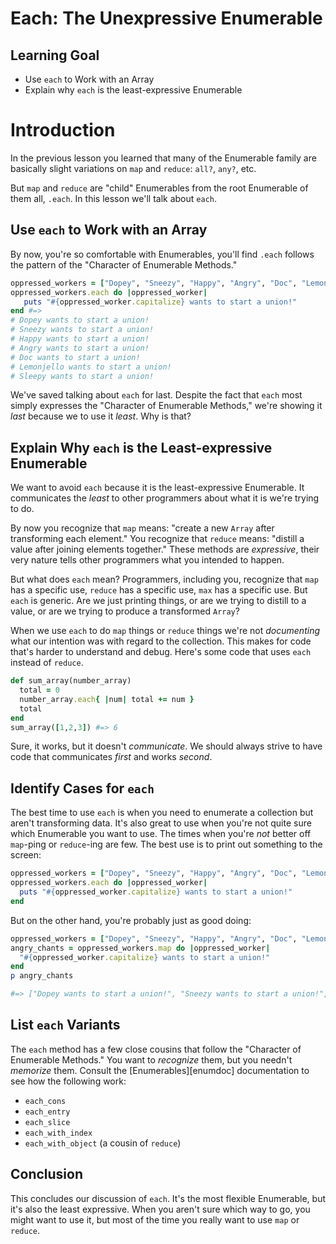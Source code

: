 # Each: The Unexpressive Enumerable

## Learning Goal

* Use `each` to Work with an Array
* Explain why `each` is the least-expressive Enumerable

# Introduction

In the previous lesson you learned that many of the Enumerable family are
basically slight variations on `map` and `reduce`: `all?`, `any?`, etc.

But `map` and `reduce` are "child" Enumerables from the root Enumerable of them
all, `.each`. In this lesson we'll talk about `each`.

## Use `each` to Work with an Array

By now, you're so comfortable with Enumerables, you'll find `.each` follows the
pattern of the "Character of Enumerable Methods."

```ruby
oppressed_workers = ["Dopey", "Sneezy", "Happy", "Angry", "Doc", "Lemonjello", "Sleepy" ]
oppressed_workers.each do |oppressed_worker|
   puts "#{oppressed_worker.capitalize} wants to start a union!"
end #=>
# Dopey wants to start a union!
# Sneezy wants to start a union!
# Happy wants to start a union!
# Angry wants to start a union!
# Doc wants to start a union!
# Lemonjello wants to start a union!
# Sleepy wants to start a union!
```

We've saved talking about `each` for last. Despite the fact that `each` most
simply expresses the "Character of Enumerable Methods," we're showing it _last_
because we to use it _least_. Why is that?

## Explain Why `each` is the Least-expressive Enumerable

We want to avoid `each` because it is the least-expressive Enumerable. It
communicates the _least_ to other programmers about what it is we're trying to
do.

By now you recognize that `map` means: "create a new `Array` after transforming
each element." You recognize that `reduce` means: "distill a value after
joining elements together."  These methods are _expressive_, their very nature
tells other programmers what you intended to happen.

But what does `each` mean? Programmers, including you, recognize that `map` has
a specific use, `reduce` has a specific use, `max` has a specific use. But
`each` is generic. Are we just printing things, or are we trying to distill to
a value, or are we trying to produce a transformed `Array`?

When we use `each` to do `map` things or `reduce` things we're not
_documenting_ what our intention was with regard to the collection. This makes
for code that's harder to understand and debug. Here's some code that uses
`each` instead of `reduce`.


```ruby
def sum_array(number_array)
  total = 0
  number_array.each{ |num| total += num }
  total
end
sum_array([1,2,3]) #=> 6
```

Sure, it works, but it doesn't _communicate_. We should always strive to have
code that communicates _first_ and works _second_.

## Identify Cases for `each`

The best time to use `each` is when you need to enumerate a collection but
aren't transforming data. It's also great to use when you're not quite sure
which Enumerable you want to use. The times when you're _not_ better off
`map`-ping or `reduce`-ing are few. The best use is to print out something to
the screen:

```ruby
oppressed_workers = ["Dopey", "Sneezy", "Happy", "Angry", "Doc", "Lemonjello", "Sleepy" ]
oppressed_workers.each do |oppressed_worker|
  puts "#{oppressed_worker.capitalize} wants to start a union!"
end
```

But on the other hand, you're probably just as good doing:

```ruby
oppressed_workers = ["Dopey", "Sneezy", "Happy", "Angry", "Doc", "Lemonjello", "Undercaffeinated" ]
angry_chants = oppressed_workers.map do |oppressed_worker|
  "#{oppressed_worker.capitalize} wants to start a union!"
end
p angry_chants

#=> ["Dopey wants to start a union!", "Sneezy wants to start a union!", "Happy wants to start a union!", "Angry wants to start a union!", "Doc wants to start a union!", "Lemonjello wants to start a union!", "Undercaffeinated wants to start a union!"]
```

## List `each` Variants

The `each` method has a few close cousins that follow the "Character of
Enumerable Methods." You want to _recognize_ them, but you needn't _memorize_
them. Consult the [Enumerables][enumdoc] documentation to see how the following
work:

* `each_cons`
* `each_entry`
* `each_slice`
* `each_with_index`
* `each_with_object` (a cousin of `reduce`)

## Conclusion

This concludes our discussion of `each`. It's the most flexible Enumerable, but
it's also the least expressive. When you aren't sure which way to go, you might
want to use it, but most of the time you really want to use `map` or `reduce`.


